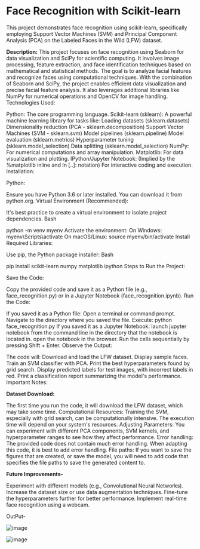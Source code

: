 # Face Recognition with Scikit-learn

This project demonstrates face recognition using scikit-learn, specifically employing Support Vector Machines (SVM) and Principal Component Analysis (PCA) on the Labeled Faces in the Wild (LFW) dataset.

**Description:**
This project focuses on face recognition using Seaborn for data visualization and SciPy for scientific computing. It involves image processing, feature extraction, and face identification techniques based on mathematical and statistical methods. The goal is to analyze facial features and recognize faces using computational techniques. With the combination of Seaborn and SciPy, the project enables efficient data visualization and precise facial feature analysis. It also leverages additional libraries like NumPy for numerical operations and OpenCV for image handling.
Technologies Used:

Python: The core programming language.
Scikit-learn (sklearn): A powerful machine learning library for tasks like:
Loading datasets (sklearn.datasets)
Dimensionality reduction (PCA - sklearn.decomposition)
Support Vector Machines (SVM - sklearn.svm)
Model pipelines (sklearn.pipeline)
Model evaluation (sklearn.metrics)
Hyperparameter tuning (sklearn.model_selection)
Data splitting (sklearn.model_selection)
NumPy: For numerical computations and array manipulation.
Matplotlib: For data visualization and plotting.
IPython/Jupyter Notebook: (Implied by the %matplotlib inline and In [..]: notation) For interactive coding and execution.
Installation:

Python:

Ensure you have Python 3.6 or later installed. You can download it from python.org.
Virtual Environment (Recommended):

It's best practice to create a virtual environment to isolate project dependencies.
Bash

  python -m venv myenv
Activate the environment:
On Windows: myenv\Scripts\activate
On macOS/Linux: source myenv/bin/activate
Install Required Libraries:

Use pip, the Python package installer:
Bash

  pip install scikit-learn numpy matplotlib ipython
Steps to Run the Project:

Save the Code:

Copy the provided code and save it as a Python file (e.g., face_recognition.py) or in a Jupyter Notebook (face_recognition.ipynb).
Run the Code:

If you saved it as a Python file:
Open a terminal or command prompt.
Navigate to the directory where you saved the file.
Execute: python face_recognition.py
If you saved it as a Jupyter Notebook:
launch jupyter notebook from the command line in the directory that the notebook is located in.
open the notebook in the browser.
Run the cells sequentially by pressing Shift + Enter.
Observe the Output:

The code will:
Download and load the LFW dataset.
Display sample faces.
Train an SVM classifier with PCA.
Print the best hyperparameters found by grid search.
Display predicted labels for test images, with incorrect labels in red.
Print a classification report summarizing the model's performance.
Important Notes:

**Dataset Download:**

The first time you run the code, it will download the LFW dataset, which may take some time.
Computational Resources: Training the SVM, especially with grid search, can be computationally intensive. The execution time will depend on your system's resources.
Adjusting Parameters: You can experiment with different PCA components, SVM kernels, and hyperparameter ranges to see how they affect performance.
Error handling: The provided code does not contain much error handling. When adapting this code, it is best to add error handling.
File paths: If you want to save the figures that are created, or save the model, you will need to add code that specifies the file paths to save the generated content to.

**Future Improvements-**

Experiment with different models (e.g., Convolutional Neural Networks).
Increase the dataset size or use data augmentation techniques.
Fine-tune the hyperparameters further for better performance.
Implement real-time face recognition using a webcam.

OutPut-

![image](https://github.com/user-attachments/assets/503c52e7-e4b4-4eb3-8042-fcd8faf5e2a0)

![image](https://github.com/user-attachments/assets/8a7b3ee6-6bec-4cc0-973b-c130c67d239d)

